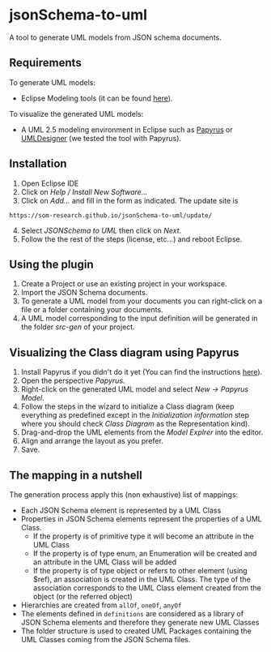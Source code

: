 

# jsonSchema-to-uml

A tool to generate UML models from JSON schema documents.

## Requirements

To generate UML models:

- Eclipse Modeling tools (it can be found [here](http://www.eclipse.org/downloads/packages/eclipse-modeling-tools/oxygen2)).

To visualize the generated UML models:

- A UML 2.5 modeling environment in Eclipse such as [Papyrus](https://www.eclipse.org/papyrus/) or [UMLDesigner](https://marketplace.eclipse.org/content/uml-designer) (we tested the tool with Papyrus).

## Installation

1. Open Eclipse IDE
2. Click on *Help / Install New Software...*
3. Click on *Add...* and fill in the form as indicated. The update site is 
```
https://som-research.github.io/jsonSchema-to-uml/update/
```
4. Select *JSONSchema to UML* then click on *Next*.
5. Follow the the rest of the steps (license, etc...) and reboot Eclipse.

## Using the plugin

1. Create a Project or use an existing project in your workspace.
2. Import the JSON Schema documents.
3. To generate a UML model from your documents you can right-click on a file or a folder containing your documents.
4. A UML model corresponding to the input definition will be generated in the folder *src-gen* of your project.

## Visualizing the Class diagram using Papyrus

1. Install Papyrus if you didn't do it yet (You can find the instructions [here](https://www.eclipse.org/papyrus/download.html)).
2. Open the perspective *Papyrus*.
3. Right-click on the generated UML model and select *New -> Papyrus Model*.
4. Follow the steps in the wizard to initialize a Class diagram (keep everything as predefined except in the *Initialization information* step where you should check *Class Diagram* as the Representation kind).
5. Drag-and-drop the UML elements from the *Model Explrer* into the editor.
6. Align and arrange the layout as you prefer.
7. Save.

## The mapping in a nutshell
The generation process apply this (non exhaustive) list of mappings:
* Each JSON Schema element is represented by a UML Class
* Properties in JSON Schema elements represent the properties of a UML Class. 
  * If the property is of primitive type it will become an attribute in the UML Class
  * If the property is of type enum, an Enumeration will be created and an attribute in the UML Class will be added
  * If the property is of type object or refers to other element (using $ref), an association is created in the UML Class. The type of the association corresponds to the UML Class element created from the object (or the referred object)
* Hierarchies are created from ``allOf``, ``oneOf``, ``anyOf``
* The elements defined in ``definitions`` are considered as a library of JSON Schema elements and therefore they generate new UML Classes
* The folder structure is used to created UML Packages containing the UML Classes coming from the JSON Schema files.